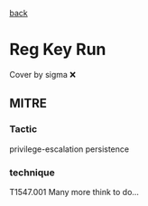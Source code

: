 [back](../index.md)
# Reg Key Run
Cover by sigma :x: 
## MITRE
### Tactic
privilege-escalation
persistence
### technique
T1547.001
Many more think to do...